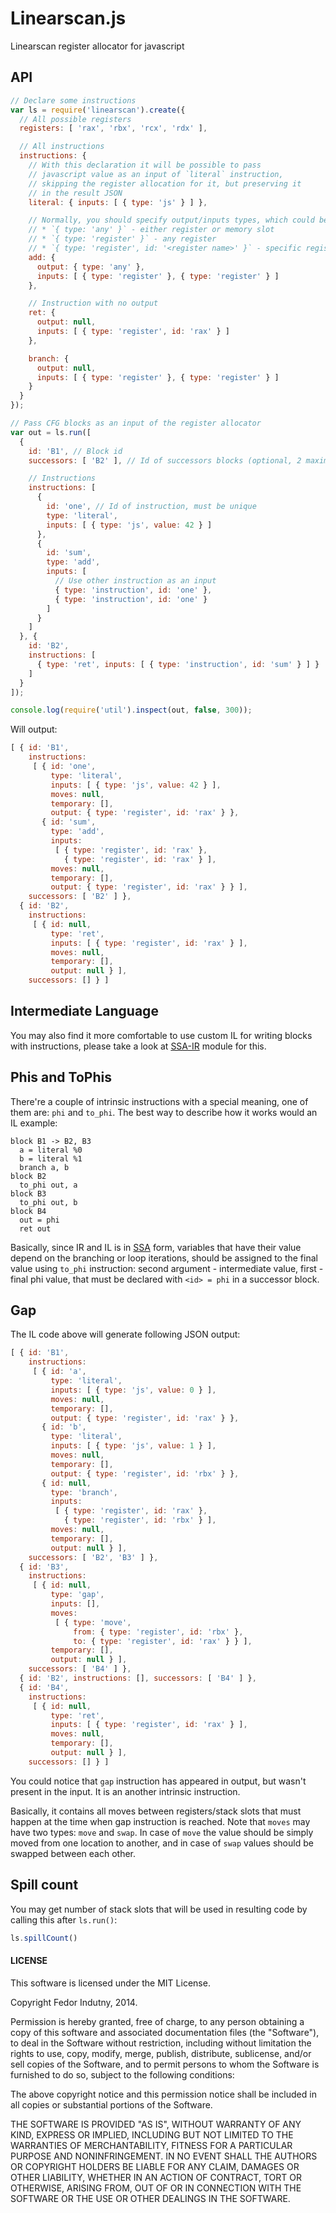 # Linearscan.js

Linearscan register allocator for javascript

## API

```javascript
// Declare some instructions
var ls = require('linearscan').create({
  // All possible registers
  registers: [ 'rax', 'rbx', 'rcx', 'rdx' ],

  // All instructions
  instructions: {
    // With this declaration it will be possible to pass
    // javascript value as an input of `literal` instruction,
    // skipping the register allocation for it, but preserving it
    // in the result JSON
    literal: { inputs: [ { type: 'js' } ] },

    // Normally, you should specify output/inputs types, which could be:
    // * `{ type: 'any' }` - either register or memory slot
    // * `{ type: 'register' }` - any register
    // * `{ type: 'register', id: '<register name>' }` - specific register
    add: {
      output: { type: 'any' },
      inputs: [ { type: 'register' }, { type: 'register' } ]
    },

    // Instruction with no output
    ret: {
      output: null,
      inputs: [ { type: 'register', id: 'rax' } ]
    },

    branch: {
      output: null,
      inputs: [ { type: 'register' }, { type: 'register' } ]
    }
  }
});

// Pass CFG blocks as an input of the register allocator
var out = ls.run([
  {
    id: 'B1', // Block id
    successors: [ 'B2' ], // Id of successors blocks (optional, 2 maximum)

    // Instructions
    instructions: [
      {
        id: 'one', // Id of instruction, must be unique
        type: 'literal',
        inputs: [ { type: 'js', value: 42 } ]
      },
      {
        id: 'sum',
        type: 'add',
        inputs: [
          // Use other instruction as an input
          { type: 'instruction', id: 'one' },
          { type: 'instruction', id: 'one' }
        ]
      }
    ]
  }, {
    id: 'B2',
    instructions: [
      { type: 'ret', inputs: [ { type: 'instruction', id: 'sum' } ] }
    ]
  }
]);

console.log(require('util').inspect(out, false, 300));
```

Will output:

```javascript
[ { id: 'B1',
    instructions:
     [ { id: 'one',
         type: 'literal',
         inputs: [ { type: 'js', value: 42 } ],
         moves: null,
         temporary: [],
         output: { type: 'register', id: 'rax' } },
       { id: 'sum',
         type: 'add',
         inputs:
          [ { type: 'register', id: 'rax' },
            { type: 'register', id: 'rax' } ],
         moves: null,
         temporary: [],
         output: { type: 'register', id: 'rax' } } ],
    successors: [ 'B2' ] },
  { id: 'B2',
    instructions:
     [ { id: null,
         type: 'ret',
         inputs: [ { type: 'register', id: 'rax' } ],
         moves: null,
         temporary: [],
         output: null } ],
    successors: [] } ]
```

## Intermediate Language

You may also find it more comfortable to use custom IL for writing blocks with
instructions, please take a look at [SSA-IR][1] module for this.

## Phis and ToPhis

There're a couple of intrinsic instructions with a special meaning, one of them
are: `phi` and `to_phi`. The best way to describe how it works would an IL
example:

```IL
block B1 -> B2, B3
  a = literal %0
  b = literal %1
  branch a, b
block B2
  to_phi out, a
block B3
  to_phi out, b
block B4
  out = phi
  ret out
```

Basically, since IR and IL is in [SSA][0] form, variables that have their value
depend on the branching or loop iterations, should be assigned to the final
value using `to_phi` instruction: second argument - intermediate value, first -
final phi value, that must be declared with `<id> = phi` in a successor block.

## Gap

The IL code above will generate following JSON output:

```javascript
[ { id: 'B1',
    instructions:
     [ { id: 'a',
         type: 'literal',
         inputs: [ { type: 'js', value: 0 } ],
         moves: null,
         temporary: [],
         output: { type: 'register', id: 'rax' } },
       { id: 'b',
         type: 'literal',
         inputs: [ { type: 'js', value: 1 } ],
         moves: null,
         temporary: [],
         output: { type: 'register', id: 'rbx' } },
       { id: null,
         type: 'branch',
         inputs:
          [ { type: 'register', id: 'rax' },
            { type: 'register', id: 'rbx' } ],
         moves: null,
         temporary: [],
         output: null } ],
    successors: [ 'B2', 'B3' ] },
  { id: 'B3',
    instructions:
     [ { id: null,
         type: 'gap',
         inputs: [],
         moves:
          [ { type: 'move',
              from: { type: 'register', id: 'rbx' },
              to: { type: 'register', id: 'rax' } } ],
         temporary: [],
         output: null } ],
    successors: [ 'B4' ] },
  { id: 'B2', instructions: [], successors: [ 'B4' ] },
  { id: 'B4',
    instructions:
     [ { id: null,
         type: 'ret',
         inputs: [ { type: 'register', id: 'rax' } ],
         moves: null,
         temporary: [],
         output: null } ],
    successors: [] } ]
```

You could notice that `gap` instruction has appeared in output, but wasn't
present in the input. It is an another intrinsic instruction.

Basically, it contains all moves between registers/stack slots that must happen
at the time when gap instruction is reached. Note that `moves` may have two
types: `move` and `swap`. In case of `move` the value should be simply moved
from one location to another, and in case of `swap` values should be swapped
between each other.

## Spill count

You may get number of stack slots that will be used in resulting code by
calling this after `ls.run()`:

```javascript
ls.spillCount()
```

#### LICENSE

This software is licensed under the MIT License.

Copyright Fedor Indutny, 2014.

Permission is hereby granted, free of charge, to any person obtaining a
copy of this software and associated documentation files (the
"Software"), to deal in the Software without restriction, including
without limitation the rights to use, copy, modify, merge, publish,
distribute, sublicense, and/or sell copies of the Software, and to permit
persons to whom the Software is furnished to do so, subject to the
following conditions:

The above copyright notice and this permission notice shall be included
in all copies or substantial portions of the Software.

THE SOFTWARE IS PROVIDED "AS IS", WITHOUT WARRANTY OF ANY KIND, EXPRESS
OR IMPLIED, INCLUDING BUT NOT LIMITED TO THE WARRANTIES OF
MERCHANTABILITY, FITNESS FOR A PARTICULAR PURPOSE AND NONINFRINGEMENT. IN
NO EVENT SHALL THE AUTHORS OR COPYRIGHT HOLDERS BE LIABLE FOR ANY CLAIM,
DAMAGES OR OTHER LIABILITY, WHETHER IN AN ACTION OF CONTRACT, TORT OR
OTHERWISE, ARISING FROM, OUT OF OR IN CONNECTION WITH THE SOFTWARE OR THE
USE OR OTHER DEALINGS IN THE SOFTWARE.

[0]: http://en.wikipedia.org/wiki/Static_single_assignment_form
[1]: https://github.com/indutny/ssa-ir
